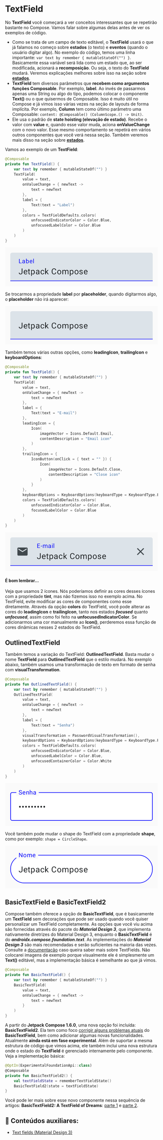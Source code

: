 # TextField

No **TextField** você começará a ver conceitos interessantes que se repetirão bastante no Compose. Vamos falar sobre algumas delas antes de ver os exemplos de código.

- Como se trata de um campo de texto editável, o **TextField** usará o que já falamos no começo sobre **estados** (o texto) e **eventos** (quando o usuário digitar algo). No exemplo do código, temos uma linha importante: ```var text by remember { mutableStateOf("") }```. Basicamente essa variável será lida como um estado que, ao ser modificada, acionará a **recomposição**. Ou seja, o texto do **TextField** mudará. Veremos explicações melhores sobre isso na seção sobre [**estados**](../state.md).
- **TextField** tem diversos parâmetros que **recebem como argumentos funções Composable**. Por exemplo, **label**. Ao invés de passarmos apenas uma String ou algo do tipo, podemos colocar o componente **Text()** ou o que quisermos de Composable. Isso é muito útil no Compose e já vimos isso várias vezes na seção de layouts de forma implícita. Por exemplo, **Column** tem como último parâmetro uma Composable: ```content: @Composable() (ColumnScope.() -> Unit)```.
- Ele usa o padrão de **state hoisting (elevação de estado)**. Recebe o valor com **value** e, quando esse valor muda, aciona **onValueChange** com o novo valor. Esse mesmo comportamento se repetirá em vários outros componentes que você verá nessa seção. Também veremos mais disso na seção sobre [**estados**](../state.md).

Vamos ao exemplo de um **TextField**:

```kotlin
@Composable
private fun TextField() {
    var text by remember { mutableStateOf("") }
    TextField(
        value = text,
        onValueChange = { newText ->
            text = newText
        },
        label = {
            Text(text = "Label")
        },
        colors = TextFieldDefaults.colors(
            unfocusedIndicatorColor = Color.Blue,
            unfocusedLabelColor = Color.Blue
        )
    )
}
```

![TextField](textfield/img-01.png)

Se trocarmos a propriedade **label** por **placeholder**, quando digitarmos algo, o **placeholder** não irá aparecer:

![TextField com placeholder](textfield/img-02.png)

Também temos várias outras opções, como **leadingIcon**, **trailingIcon** e **keyboardOptions**:

```kotlin
@Composable
private fun TextField() {
    var text by remember { mutableStateOf("") }
    TextField(
        value = text,
        onValueChange = { newText ->
            text = newText
        },
        label = {
            Text(text = "E-mail")
        },
        leadingIcon = {
            Icon(
                imageVector = Icons.Default.Email,
                contentDescription = "Email icon"
            )
        },
        trailingIcon = {
            IconButton(onClick = { text = "" }) {
                Icon(
                    imageVector = Icons.Default.Close,
                    contentDescription = "Close icon"
                )
            }
        },
        keyboardOptions = KeyboardOptions(keyboardType = KeyboardType.Email),
        colors = TextFieldDefaults.colors(
            unfocusedIndicatorColor = Color.Blue,
            focusedLabelColor = Color.Blue
        )
    )
}
```

![TextField](textfield/img-03.png)

#### É bom lembrar...
Veja que usamos 2 ícones. Nós poderíamos definir as cores desses ícones com a propriedade **tint**, mas não fizemos isso no exemplo acima. No TextField, evite modificar as cores de componentes como esse diretamente. Através da opção **colors** do TextField, você pode alterar as cores do **leadingIcon** e **trailingIcon**, tanto nos estados ***focused*** quanto ***unfocused***, assim como foi feito na **unfocusedIndicatorColor**. Se adicionarmos uma cor manualmente ao **Icon()**, perderemos essa função de cores dinâmicas nesses 2 estados do TextField.

## OutlinedTextField

Também temos a variação do TextField: **OutlinedTextField**. Basta mudar o nome **TextField** para **OutlinedTextField** que o estilo mudará. No exemplo abaixo, também usamos uma transformação de texto em formato de senha com **visualTransformation**.

```kotlin
@Composable
private fun OutlinedTextField() {
    var text by remember { mutableStateOf("") }
    OutlinedTextField(
        value = text,
        onValueChange = { newText ->
            text = newText
        },
        label = {
            Text(text = "Senha")
        },
        visualTransformation = PasswordVisualTransformation(),
        keyboardOptions = KeyboardOptions(keyboardType = KeyboardType.Password),
        colors = TextFieldDefaults.colors(
            unfocusedIndicatorColor = Color.Blue,
            unfocusedLabelColor = Color.Blue,
            unfocusedContainerColor = Color.White
        )
    )
}
```

![OutlinedTextField](textfield/img-04.png)

Você também pode mudar o shape do TextField com a propriedade **shape**, como por exemplo: ```shape = CircleShape```.

![OutlinedTextField CircleShape](textfield/img-05.png)

## BasicTextField e BasicTextField2

Compose também oferece a opção de **BasicTextField**, que é basicamente um **TextField** sem decorações que pode ser usado quando você quiser personalizar um TextField completamente. As opções que você viu acima são fornecidas através do pacote do ***Material Design 3***, que implementa nativamente diretrizes do Material Design 3, enquanto o **BasicTextField** é do ***androidx.compose.foundation.text***. As implementações do ***Material Design 3*** são mais recomendadas e serão suficientes na maioria das vezes. Consulte a [documentação](https://developer.android.com/jetpack/compose/text/user-input) caso queira saber mais sobre TextFields. Não colocarei imagens de exemplo porque visualmente ele é simplesmente um **Text()** editável, mas a implementação básica é semelhante ao que já vimos.

```kotlin
@Composable
private fun BasicTextField() {
    var text by remember { mutableStateOf("") }
    BasicTextField(
        value = text,
        onValueChange = { newText ->
            text = newText
        }
    )
}
```

A partir do **Jetpack Compose 1.6.0**, uma nova opção foi incluída: **BasicTextField2**. Ela tem como foco [corrigir alguns problemas atuais](https://medium.com/androiddevelopers/effective-state-management-for-textfield-in-compose-d6e5b070fbe5) do **BasicTextField**, bem como adicionar algumas novas funcionalidades. Atualmente **ainda está em fase experimental**. Além de suportar a mesma estrutura de código que vimos acima, ele também inclui uma nova estrutura onde o estado do **TextField** é gerenciado internamente pelo componente. Veja a implementação básica:

```kotlin
@OptIn(ExperimentalFoundationApi::class)
@Composable
private fun BasicTextField2() {
    val textFieldState = rememberTextFieldState()
    BasicTextField2(state = textFieldState)
}
```

Você pode ler mais sobre esse novo componente nessa sequência de artigos: **BasicTextField2: A TextField of Dreams**: [parte 1](https://proandroiddev.com/basictextfield2-a-textfield-of-dreams-1-2-0103fd7cc0ec) e [parte 2](https://medium.com/@astamato/basictextfield2-a-textfield-of-dreams-2-2-fdc7fbbf9ffb).

## :link: Conteúdos auxiliares:
- [Text fields (Material Design 3)](https://m3.material.io/components/text-fields/overview)
